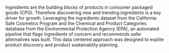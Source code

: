 Ingredients are the building blocks of products in consumer packaged goods (CPG). Therefore discovering new and trending ingredients is a key driver for growth. Leveraging the ingredients dataset from the California Safe Cosmetics Program and the Chemical and Product Categories database from the Environmental Protection Agency (EPA), an automated pipeline that flags ingredients of concern and recommends safer alternatives was built. This data centered approach was designed to explite product discovery and product suatainablity planning.
